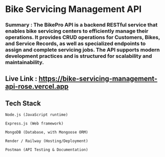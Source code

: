 # Bike Servicing Management API

### Summary : The BikePro API is a backend RESTful service that enables bike servicing centers to efficiently manage their operations. It provides CRUD operations for Customers, Bikes, and Service Records, as well as specialized endpoints to assign and complete servicing jobs. The API supports modern development practices and is structured for scalability and maintainability.

## Live Link : https://bike-servicing-management-api-rose.vercel.app

## Tech Stack

```
Node.js (JavaScript runtime)

Express.js (Web framework)

MongoDB (Database, with Mongoose ORM)

Render / Railway (Hosting/Deployment)

Postman (API Testing & Documentation)
```

